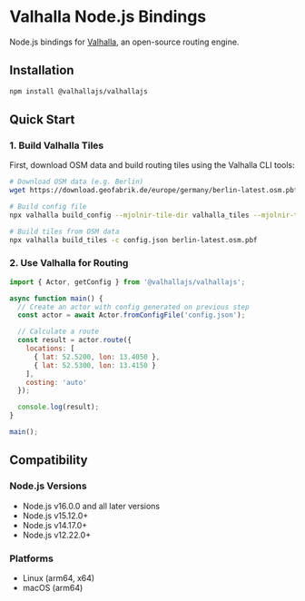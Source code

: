 # Valhalla Node.js Bindings

Node.js bindings for [Valhalla](https://github.com/valhalla/valhalla), an open-source routing engine.

## Installation

```bash
npm install @valhallajs/valhallajs
```

## Quick Start

### 1. Build Valhalla Tiles

First, download OSM data and build routing tiles using the Valhalla CLI tools:

```bash
# Download OSM data (e.g. Berlin)
wget https://download.geofabrik.de/europe/germany/berlin-latest.osm.pbf

# Build config file
npx valhalla build_config --mjolnir-tile-dir valhalla_tiles --mjolnir-tile-extract valhalla_tiles.tar > config.json

# Build tiles from OSM data
npx valhalla build_tiles -c config.json berlin-latest.osm.pbf
```

### 2. Use Valhalla for Routing

```javascript
import { Actor, getConfig } from '@valhallajs/valhallajs';

async function main() {
  // Create an actor with config generated on previous step
  const actor = await Actor.fromConfigFile('config.json');

  // Calculate a route
  const result = actor.route({
    locations: [
      { lat: 52.5200, lon: 13.4050 },
      { lat: 52.5300, lon: 13.4150 }
    ],
    costing: 'auto'
  });

  console.log(result);
}

main();
```

## Compatibility

### Node.js Versions
- Node.js v16.0.0 and all later versions
- Node.js v15.12.0+
- Node.js v14.17.0+
- Node.js v12.22.0+

### Platforms
- Linux (arm64, x64)
- macOS (arm64)
